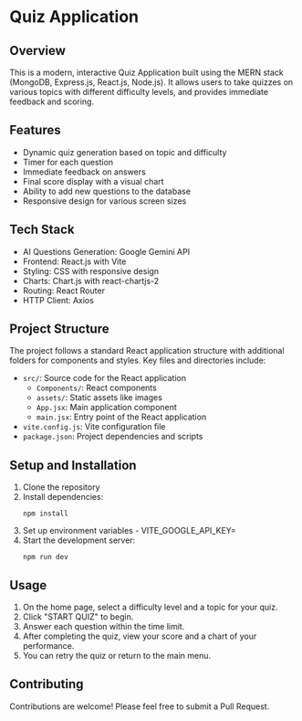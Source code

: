 # Quiz Application

## Overview

This is a modern, interactive Quiz Application built using the MERN stack (MongoDB, Express.js, React.js, Node.js). It allows users to take quizzes on various topics with different difficulty levels, and provides immediate feedback and scoring.

## Features

- Dynamic quiz generation based on topic and difficulty
- Timer for each question
- Immediate feedback on answers
- Final score display with a visual chart
- Ability to add new questions to the database
- Responsive design for various screen sizes

## Tech Stack

- AI Questions Generation: Google Gemini API
- Frontend: React.js with Vite
- Styling: CSS with responsive design
- Charts: Chart.js with react-chartjs-2
- Routing: React Router
- HTTP Client: Axios

## Project Structure

The project follows a standard React application structure with additional folders for components and styles. Key files and directories include:

- `src/`: Source code for the React application
  - `Components/`: React components
  - `assets/`: Static assets like images
  - `App.jsx`: Main application component
  - `main.jsx`: Entry point of the React application
- `vite.config.js`: Vite configuration file
- `package.json`: Project dependencies and scripts

## Setup and Installation

1. Clone the repository
2. Install dependencies:
   ```
   npm install
   ```
3. Set up environment variables - VITE_GOOGLE_API_KEY=
4. Start the development server:
   ```
   npm run dev
   ```

## Usage

1. On the home page, select a difficulty level and a topic for your quiz.
2. Click "START QUIZ" to begin.
3. Answer each question within the time limit.
4. After completing the quiz, view your score and a chart of your performance.
5. You can retry the quiz or return to the main menu.

## Contributing

Contributions are welcome! Please feel free to submit a Pull Request.
